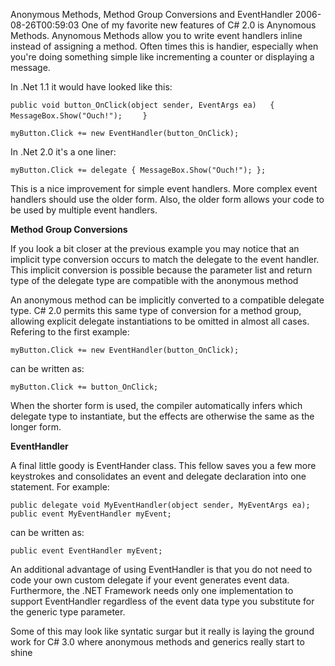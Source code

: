Anonymous Methods, Method Group Conversions and EventHandler
2006-08-26T00:59:03
One of my favorite new features of C# 2.0 is Anynomous Methods. Anynomous Methods allow you to write event handlers inline instead of assigning a method. Often times this is handier, especially when you're doing something simple like incrementing a counter or displaying a message. 

In .Net 1.1 it would have looked like this: 

`public void button_OnClick(object sender, EventArgs ea)  
{   
MessageBox.Show("Ouch!");   
` `} `

`myButton.Click += new EventHandler(button_OnClick); `

In .Net 2.0 it's a one liner: 

`myButton.Click += delegate { MessageBox.Show("Ouch!"); };`

This is a nice improvement for simple event handlers. More complex event handlers should use the older form. Also, the older form allows your code to be used by multiple event handlers. 

**Method Group Conversions**

If you look a bit closer at the previous example you may notice that an implicit type conversion occurs to match the delegate to the event handler. This implicit conversion is possible because the parameter list and return type of the delegate type are compatible with the anonymous method 

An anonymous method can be implicitly converted to a compatible delegate type. C# 2.0 permits this same type of conversion for a method group, allowing explicit delegate instantiations to be omitted in almost all cases. Refering to the first example: 

`myButton.Click += new EventHandler(button_OnClick);`

can be written as: 

`myButton.Click += button_OnClick;`

When the shorter form is used, the compiler automatically infers which delegate type to instantiate, but the effects are otherwise the same as the longer form. 

**EventHandler<T>**

A final little goody is EventHander<T> class. This fellow saves you a few more keystrokes and consolidates an event and delegate declaration into one statement. For example:

`public delegate void MyEventHandler(object sender, MyEventArgs ea);  
public event MyEventHandler myEvent; `

can be written as: 

`public event EventHandler myEvent;`

An additional advantage of using EventHandler<T> is that you do not need to code your own custom delegate if your event generates event data. Furthermore, the .NET Framework needs only one implementation to support EventHandler regardless of the event data type you substitute for the generic type parameter. 

Some of this may look like syntatic surgar but it really is laying the ground work for C# 3.0 where anonymous methods and generics really start to shine

